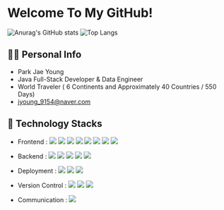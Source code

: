 # Welcome To My GitHub!

![Anurag's GitHub stats](https://github-readme-stats-sand-six-91.vercel.app/api?username=jyoung9154&show_icons=true&count_private=true&line_height=24&theme=dracula&hide=stars)
![Top Langs](https://github-readme-stats-sand-six-91.vercel.app/api/top-langs/?username=jyoung9154&layout=compact&theme=dracula)

## 🙋‍♂️ Personal Info
- Park Jae Young
- Java Full-Stack Developer & Data Engineer
- World Traveler ( 6 Continents and Approximately 40 Countries / 550 Days)
- jyoung_9154@naver.com

## 🔨 Technology Stacks
- Frontend :
<span><img src="https://img.shields.io/badge/HTML-e34f26?style=flat&logo=html5&logoColor=white"/></span>
<span><img src="https://img.shields.io/badge/CSS-1572b6?style=flat&logo=css3&logoColor=white"/></span>
<span><img src="https://img.shields.io/badge/JavaScript-dbab09?style=flat&logo=javascript&logoColor=white"/></span>
<span><img src="https://img.shields.io/badge/React-61dafb?style=flat&logo=react&logoColor=white"/></span>
<span><img src="https://img.shields.io/badge/jQuery-0769ad?style=flat&logo=jquery&logoColor=white"/></span>
<span><img src="https://img.shields.io/badge/Bootstrap-7952B3?style=flat&logo=bootstrap&logoColor=white"/></span>
<span><img src="https://img.shields.io/badge/React Query-FF4154?style=flat&logo=react-query&logoColor=white"/></span>
<span><img src="https://img.shields.io/badge/React Hook Form-EC5990?style=flat&logo=react-hook-form&logoColor=white"/></span>

- Backend :
<span><img src="https://img.shields.io/badge/Java-3776AB?style=flat&logo=java&logoColor=white"/></span>
<span><img src="https://img.shields.io/badge/Spring-8bc34b?style=flat&logo=spring&logoColor=white"/></span>
<span><img src="https://img.shields.io/badge/Spring1Boot-41AD48?style=flat&logo=springboot&logoColor=white"/></span>
<span><img src="https://img.shields.io/badge/JPA-FFCA28?style=flat&logo=JPA&logoColor=white"/></span>
<span><img src="https://img.shields.io/badge/Linux-3776AB?style=flat&logo=linux&logoColor=white"/></span>

- Deployment :
<span><img src="https://img.shields.io/badge/Redis-232f3e?style=flat&logo=redis&logoColor=white"/></span>
<span><img src="https://img.shields.io/badge/Nginx-00c7b7?style=flat&logo=nginx&logoColor=white"/></span>
<span><img src="https://img.shields.io/badge/Docker-2496ED?style=flat&logo=docker&logoColor=white"/></span>

- Version Control :
<span><img src="https://img.shields.io/badge/Git-f05032?style=flat&logo=git&logoColor=white"/></span>
<span><img src="https://img.shields.io/badge/GitHub-181717?style=flat&logo=github&logoColor=white"/></span>
<span><img src="https://img.shields.io/badge/SVN-0052cc?style=flat&logo=svn&logoColor=white"/></span><br/>
- Communication :
<span><img src="https://img.shields.io/badge/Jira-0052cc?style=flat&logo=jira&logoColor=white"/></span>
